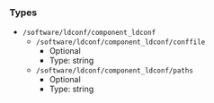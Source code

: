 
### Types

 - `/software/ldconf/component_ldconf`
    - `/software/ldconf/component_ldconf/conffile`
        - Optional
        - Type: string
    - `/software/ldconf/component_ldconf/paths`
        - Optional
        - Type: string
